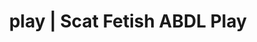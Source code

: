---
categories:
- Queer Kinks
- Body Positivity
- Self-Pleasure
- Roleplay Fantasies
- Alt Romance
image: /assets/images/1747714156462.jpg
layout: post
schema:
  description: Premium adult content featuring Scat Fetish, ABDL Play. High-quality
    artwork with sensual themes.
  keywords:
  - Real Couples
  - ABDL Play
  - Vintage Boudoir
  - POV Erotica
  - Body Positivity
  - Sensual Cosplay
  - Scat Fetish
  name: 1747714156462 | Scat Fetish ABDL Play
  type: VisualArtwork
seo:
  description: Featured content with sensual ABDL Play, Scat Fetish. HD images available.
  keywords: ABDL Play, Scat Fetish
  og_image: /assets/images/1747714156462.jpg
  schema_type: VisualArtwork
tags:
- '#play'
- Scat Fetish
- ABDL Play
title: play | Scat Fetish ABDL Play
---